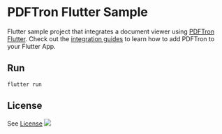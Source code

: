 # PDFTron Flutter Sample
Flutter sample project that integrates a document viewer using [PDFTron Flutter](https://github.com/PDFTron/pdftron-flutter). Check out the [integration guides](https://www.pdftron.com/documentation/android/flutter) to learn how to add PDFTron to your Flutter App.

## Run

```
flutter run
```


## License
See [License](./LICENSE)
![](https://onepixel.pdftron.com/flutter-sample)
